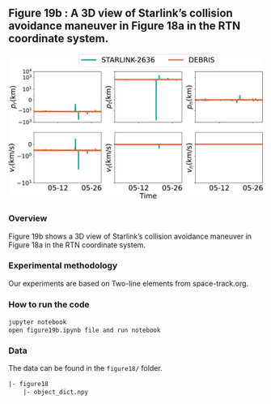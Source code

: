 ## Figure 19b : A 3D view of Starlink’s collision avoidance maneuver in Figure 18a in the RTN coordinate system.

<div align=center><img src="./figure19b.png" width=""></div>

### Overview
Figure 19b shows a 3D view of Starlink’s collision avoidance maneuver in Figure 18a in the RTN coordinate system.


### Experimental methodology
Our experiments are based on Two-line elements from space-track.org.


### How to run the code
```
jupyter notebook
open figure19b.ipynb file and run notebook
```

### Data
The data can be found in the `figure18/` folder.

	|- figure18
		|- object_dict.npy